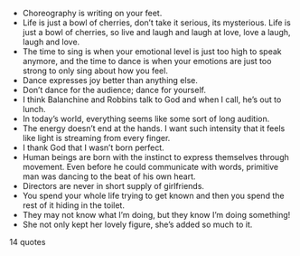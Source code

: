  - Choreography is writing on your feet.
 - Life is just a bowl of cherries, don’t take it serious, its mysterious. Life is just a bowl of cherries, so live and laugh and laugh at love, love a laugh, laugh and love.
 - The time to sing is when your emotional level is just too high to speak anymore, and the time to dance is when your emotions are just too strong to only sing about how you feel.
 - Dance expresses joy better than anything else.
 - Don’t dance for the audience; dance for yourself.
 - I think Balanchine and Robbins talk to God and when I call, he’s out to lunch.
 - In today’s world, everything seems like some sort of long audition.
 - The energy doesn’t end at the hands. I want such intensity that it feels like light is streaming from every finger.
 - I thank God that I wasn’t born perfect.
 - Human beings are born with the instinct to express themselves through movement. Even before he could communicate with words, primitive man was dancing to the beat of his own heart.
 - Directors are never in short supply of girlfriends.
 - You spend your whole life trying to get known and then you spend the rest of it hiding in the toilet.
 - They may not know what I’m doing, but they know I’m doing something!
 - She not only kept her lovely figure, she’s added so much to it.

14 quotes